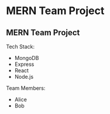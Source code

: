 # MERN Team Project
## MERN Team Project

Tech Stack:
- MongoDB
- Express
- React
- Node.js

Team Members:
- Alice
- Bob
